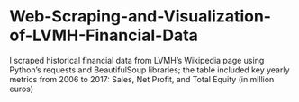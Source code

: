# Web-Scraping-and-Visualization-of-LVMH-Financial-Data
I scraped historical financial data from LVMH’s Wikipedia page using Python’s requests and BeautifulSoup libraries; the table included key yearly metrics from 2006 to 2017: Sales, Net Profit, and Total Equity (in million euros)
